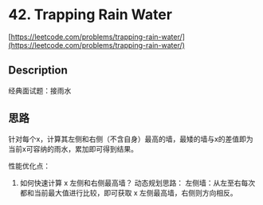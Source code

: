 # 42. Trapping Rain Water

[https://leetcode.com/problems/trapping-rain-water/](https://leetcode.com/problems/trapping-rain-water/)

## Description

经典面试题：接雨水

## 思路

针对每个x，计算其左侧和右侧（不含自身）最高的墙，最矮的墙与x的差值即为当前x可容纳的雨水，累加即可得到结果。

性能优化点：
1. 如何快速计算 x 左侧和右侧最高墙？
动态规划思路：
左侧墙：从左至右每次都和当前最大值进行比较，即可获取 x 左侧最高墙，右侧则方向相反。
